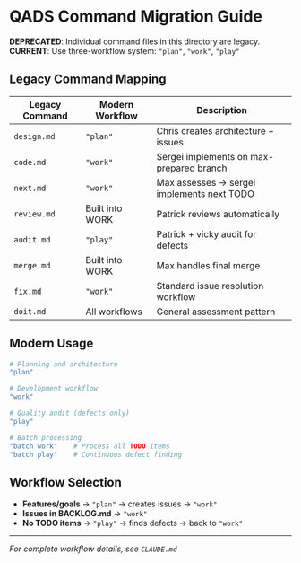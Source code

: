 # QADS Command Migration Guide

**DEPRECATED**: Individual command files in this directory are legacy.  
**CURRENT**: Use three-workflow system: `"plan"`, `"work"`, `"play"`

## Legacy Command Mapping

| Legacy Command | Modern Workflow | Description |
|----------------|-----------------|-------------|
| `design.md` | `"plan"` | Chris creates architecture + issues |
| `code.md` | `"work"` | Sergei implements on max-prepared branch |
| `next.md` | `"work"` | Max assesses → sergei implements next TODO |
| `review.md` | Built into WORK | Patrick reviews automatically |
| `audit.md` | `"play"` | Patrick + vicky audit for defects |
| `merge.md` | Built into WORK | Max handles final merge |
| `fix.md` | `"work"` | Standard issue resolution workflow |
| `doit.md` | All workflows | General assessment pattern |

## Modern Usage

```bash
# Planning and architecture
"plan"

# Development workflow  
"work"

# Quality audit (defects only)
"play"

# Batch processing
"batch work"    # Process all TODO items
"batch play"    # Continuous defect finding
```

## Workflow Selection

- **Features/goals** → `"plan"` → creates issues → `"work"`
- **Issues in BACKLOG.md** → `"work"`  
- **No TODO items** → `"play"` → finds defects → back to `"work"`

---

*For complete workflow details, see `CLAUDE.md`*